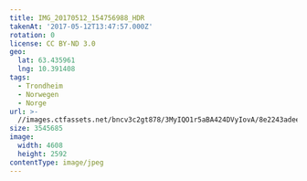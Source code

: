 ```yaml
---
title: IMG_20170512_154756988_HDR
takenAt: '2017-05-12T13:47:57.000Z'
rotation: 0
license: CC BY-ND 3.0
geo:
  lat: 63.435961
  lng: 10.391408
tags:
  - Trondheim
  - Norwegen
  - Norge
url: >-
  //images.ctfassets.net/bncv3c2gt878/3MyIQO1r5aBA424DVyIovA/8e2243adeed5f5f8cbfa4ce1de74c740/img_20170512_154756988_hdr_34488536652_o
size: 3545685
image:
  width: 4608
  height: 2592
contentType: image/jpeg
---
```


